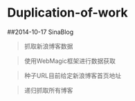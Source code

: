 Duplication-of-work
===================

##2014-10-17	SinaBlog

>抓取新浪博客数据

>使用WebMagic框架进行数据获取

>种子URL目前给定新浪博客首页地址

>递归抓取所有博客
